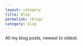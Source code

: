 ```yaml
---
layout: category
title: Blog
permalink: /blog/
category: blog
---
```

All my blog posts, newest to oldest.
